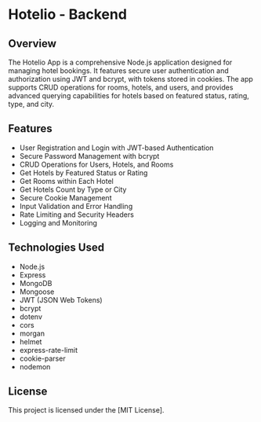 # Hotelio - Backend

## Overview

The Hotelio App is a comprehensive Node.js application designed for managing hotel bookings. It features secure user authentication and authorization using JWT and bcrypt, with tokens stored in cookies. The app supports CRUD operations for rooms, hotels, and users, and provides advanced querying capabilities for hotels based on featured status, rating, type, and city.

## Features

- User Registration and Login with JWT-based Authentication
- Secure Password Management with bcrypt
- CRUD Operations for Users, Hotels, and Rooms
- Get Hotels by Featured Status or Rating
- Get Rooms within Each Hotel
- Get Hotels Count by Type or City
- Secure Cookie Management
- Input Validation and Error Handling
- Rate Limiting and Security Headers
- Logging and Monitoring

## Technologies Used

- Node.js
- Express
- MongoDB
- Mongoose
- JWT (JSON Web Tokens)
- bcrypt
- dotenv
- cors
- morgan
- helmet
- express-rate-limit
- cookie-parser
- nodemon

## License

This project is licensed under the [MIT License].
